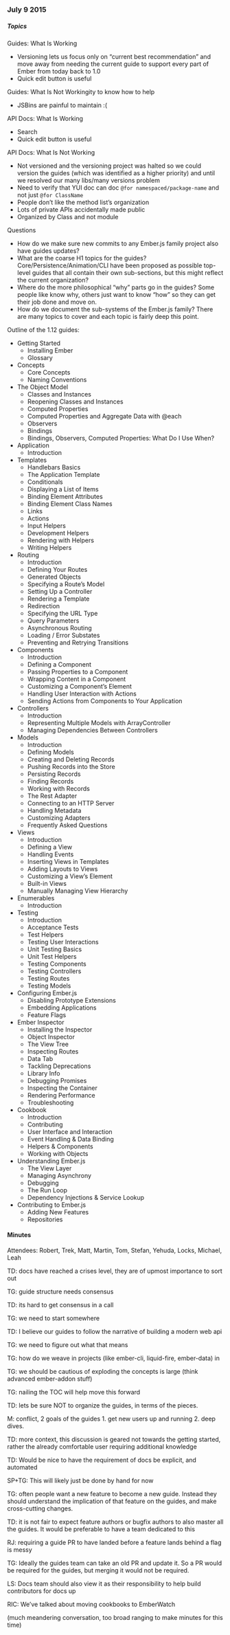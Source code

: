 ### July 9 2015

##### Topics

Guides: What Is Working

-   Versioning lets us focus only on “current best recommendation” and move away from needing the current guide to support every part of Ember from today back to 1.0
-   Quick edit button is useful

Guides: What Is Not Workingity to know how to help

-   JSBins are painful to maintain :(

API Docs: What Is Working

-   Search
-   Quick edit button is useful

API Docs: What Is Not Working

-   Not versioned and the versioning project was halted so we could version the guides (which was identified as a higher priority) and until we resolved our many libs/many versions problem
-   Need to verify that YUI doc can doc `@for namespaced/package-name` and not just `@for ClassName`
-   People don’t like the method list’s organization
-   Lots of private APIs accidentally made public
-   Organized by Class and not module

Questions

-   How do we make sure new commits to any Ember.js family project also have guides updates?
-   What are the coarse H1 topics for the guides? Core/Persistence/Animation/CLI have been proposed as possible top-level guides that all contain their own sub-sections, but this might reflect the current organization?
-   Where do the more philosophical “why” parts go in the guides? Some people like know why, others just want to know “how” so they can get their job done and move on.
-   How do we document the sub-systems of the Ember.js family? There are many topics to cover and each topic is fairly deep this point.

Outline of the 1.12 guides:

-   Getting Started
    -   Installing Ember
    -   Glossary
-   Concepts
    -   Core Concepts
    -   Naming Conventions
-   The Object Model
    -   Classes and Instances
    -   Reopening Classes and Instances
    -   Computed Properties
    -   Computed Properties and Aggregate Data with <span class="citation" data-cites="each">@each</span>
    -   Observers
    -   Bindings
    -   Bindings, Observers, Computed Properties: What Do I Use When?
-   Application
    -   Introduction
-   Templates
    -   Handlebars Basics
    -   The Application Template
    -   Conditionals
    -   Displaying a List of Items
    -   Binding Element Attributes
    -   Binding Element Class Names
    -   Links
    -   Actions
    -   Input Helpers
    -   Development Helpers
    -   Rendering with Helpers
    -   Writing Helpers
-   Routing
    -   Introduction
    -   Defining Your Routes
    -   Generated Objects
    -   Specifying a Route’s Model
    -   Setting Up a Controller
    -   Rendering a Template
    -   Redirection
    -   Specifying the URL Type
    -   Query Parameters
    -   Asynchronous Routing
    -   Loading / Error Substates
    -   Preventing and Retrying Transitions
-   Components
    -   Introduction
    -   Defining a Component
    -   Passing Properties to a Component
    -   Wrapping Content in a Component
    -   Customizing a Component’s Element
    -   Handling User Interaction with Actions
    -   Sending Actions from Components to Your Application
-   Controllers
    -   Introduction
    -   Representing Multiple Models with ArrayController
    -   Managing Dependencies Between Controllers
-   Models
    -   Introduction
    -   Defining Models
    -   Creating and Deleting Records
    -   Pushing Records into the Store
    -   Persisting Records
    -   Finding Records
    -   Working with Records
    -   The Rest Adapter
    -   Connecting to an HTTP Server
    -   Handling Metadata
    -   Customizing Adapters
    -   Frequently Asked Questions
-   Views
    -   Introduction
    -   Defining a View
    -   Handling Events
    -   Inserting Views in Templates
    -   Adding Layouts to Views
    -   Customizing a View’s Element
    -   Built-in Views
    -   Manually Managing View Hierarchy
-   Enumerables
    -   Introduction
-   Testing
    -   Introduction
    -   Acceptance Tests
    -   Test Helpers
    -   Testing User Interactions
    -   Unit Testing Basics
    -   Unit Test Helpers
    -   Testing Components
    -   Testing Controllers
    -   Testing Routes
    -   Testing Models
-   Configuring Ember.js
    -   Disabling Prototype Extensions
    -   Embedding Applications
    -   Feature Flags
-   Ember Inspector
    -   Installing the Inspector
    -   Object Inspector
    -   The View Tree
    -   Inspecting Routes
    -   Data Tab
    -   Tackling Deprecations
    -   Library Info
    -   Debugging Promises
    -   Inspecting the Container
    -   Rendering Performance
    -   Troubleshooting
-   Cookbook
    -   Introduction
    -   Contributing
    -   User Interface and Interaction
    -   Event Handling & Data Binding
    -   Helpers & Components
    -   Working with Objects
-   Understanding Ember.js
    -   The View Layer
    -   Managing Asynchrony
    -   Debugging
    -   The Run Loop
    -   Dependency Injections & Service Lookup
-   Contributing to Ember.js
    -   Adding New Features
    -   Repositories

#### Minutes

Attendees: Robert, Trek, Matt, Martin, Tom, Stefan, Yehuda, Locks, Michael, Leah

TD: docs have reached a crises level, they are of upmost importance to sort out

TG: guide structure needs consensus

TD: its hard to get consensus in a call

TG: we need to start somewhere

TD: I believe our guides to follow the narrative of building a modern web api

TG: we need to figure out what that means

TG: how do we weave in projects (like ember-cli, liquid-fire, ember-data) in

TG: we should be cautious of exploding the concepts is large (think advanced ember-addon stuff)

TG: nailing the TOC will help move this forward

TD: lets be sure NOT to organize the guides, in terms of the pieces.

M: conflict, 2 goals of the guides 1. get new users up and running 2. deep dives.

TD: more context, this discussion is geared not towards the getting started, rather the already comfortable user requiring additional knowledge

TD: Would be nice to have the requirement of docs be explicit, and automated

SP+TG: This will likely just be done by hand for now

TG: often people want a new feature to become a new guide. Instead they should understand the implication of that feature on the guides, and make cross-cutting changes.

TD: it is not fair to expect feature authors or bugfix authors to also master all the guides. It would be preferable to have a team dedicated to this

RJ: requiring a guide PR to have landed before a feature lands behind a flag is messy

TG: Ideally the guides team can take an old PR and update it. So a PR would be required for the guides, but merging it would not be required.

LS: Docs team should also view it as their responsibility to help build contributors for docs up

RIC: We’ve talked about moving cookbooks to EmberWatch

(much meandering conversation, too broad ranging to make minutes for this time)
